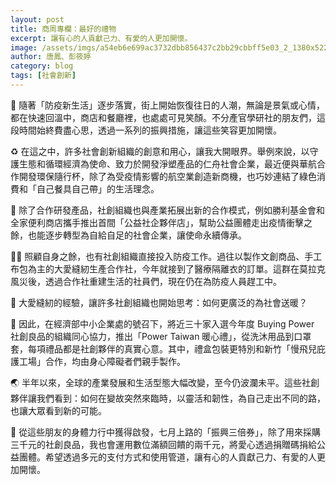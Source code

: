 ```yaml
---
layout: post
title: 商周專欄：最好的禮物
excerpt: 讓有心的人貢獻己力、有愛的人更加開懷。
image: /assets/imgs/a54eb6e699ac3732dbb856437c2bb29cbbff5e03_2_1380x522.jpeg
author: 唐鳳、彭筱婷
category: blog
tags: [社會創新]
---
```


🎁 隨著「防疫新生活」逐步落實，街上開始恢復往日的人潮，無論是景氣或心情，都在快速回溫中，商店和餐廳裡，也處處可見笑顏。不分產官學研社的朋友們，這段時間始終費盡心思，透過一系列的振興措施，讓這些笑容更加開懷。

♻️ 在這之中，許多社會創新組織的創意和用心，讓我大開眼界。舉例來說，以守護生態和循環經濟為使命、致力於開發淨塑產品的仁舟社會企業，最近便與華航合作開發環保隨行杯，除了為受疫情影響的航空業創造新商機，也巧妙連結了綠色消費和「自己餐具自己帶」的生活理念。

🚸 除了合作研發產品，社創組織也與產業拓展出新的合作模式，例如勝利基金會和全家便利商店攜手推出首間「公益社企夥伴店」，幫助公益團體走出疫情衝擊之餘，也能逐步轉型為自給自足的社會企業，讓使命永續傳承。

👩‍⚕️ 照顧自身之餘，也有社創組織直接投入防疫工作。過往以製作文創商品、手工布包為主的大愛縫紉生產合作社，今年就接到了醫療隔離衣的訂單。這群在莫拉克風災後，透過合作社重建生活的社員們，現在仍在為防疫人員趕工中。

🎪 大愛縫紉的經驗，讓許多社創組織也開始思考：如何更廣泛的為社會送暖？

💝 因此，在經濟部中小企業處的號召下，將近三十家入選今年度 Buying Power 社創良品的組織同心協力，推出「Power Taiwan 暖心禮」，從洗沐用品到口罩套，每項禮品都是社創夥伴的真實心意。其中，禮盒包裝更特別和新竹「慢飛兒庇護工場」合作，均由身心障礙者們親手製作。

🌏 半年以來，全球的產業發展和生活型態大幅改變，至今仍波瀾未平。這些社創夥伴讓我們看到：如何在變故突然來臨時，以靈活和韌性，為自己走出不同的路，也讓大眾看到新的可能。

🧧 從這些朋友的身體力行中獲得啟發，七月上路的「振興三倍券」，除了用來採購三千元的社創良品，我也會運用數位滿額回饋的兩千元，將愛心透過捐贈碼捐給公益團體。希望透過多元的支付方式和使用管道，讓有心的人貢獻己力、有愛的人更加開懷。
